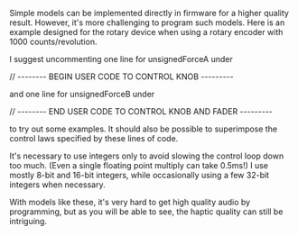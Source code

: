 Simple models can be implemented directly in firmware for a higher quality result. However, it's more challenging to program such models. Here is an example designed for the rotary device when using a rotary encoder with 1000 counts/revolution.

I suggest uncommenting one line for unsignedForceA under 

// -------- BEGIN USER CODE TO CONTROL KNOB ---------  

and one line for unsignedForceB under 

// -------- END USER CODE TO CONTROL KNOB AND FADER ---------

to try out some examples. It should also be possible to superimpose the control laws specified by these lines of code.

It's necessary to use integers only to avoid slowing the control loop down too much. (Even a single floating point multiply can take 0.5ms!) I use mostly 8-bit and 16-bit integers, while occasionally using a few 32-bit integers when necessary.

With models like these, it's very hard to get high quality audio by programming, but as you will be able to see, the haptic quality can still be intriguing.